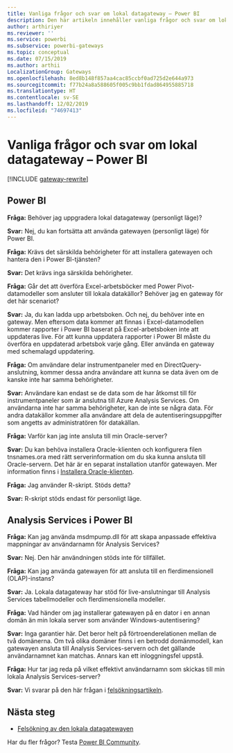 ```yaml
---
title: Vanliga frågor och svar om lokal datagateway – Power BI
description: Den här artikeln innehåller vanliga frågor och svar om lokal datagateway för Power BI. Här samlar vi vanliga frågor om gateway på ett och samma ställe för den gateway som används i Power BI.
author: arthiriyer
ms.reviewer: ''
ms.service: powerbi
ms.subservice: powerbi-gateways
ms.topic: conceptual
ms.date: 07/15/2019
ms.author: arthii
LocalizationGroup: Gateways
ms.openlocfilehash: 8ed8b148f857aa4cac85ccbf0ad725d2e644a973
ms.sourcegitcommit: f77b24a8a588605f005c9bb1fdad864955885718
ms.translationtype: HT
ms.contentlocale: sv-SE
ms.lasthandoff: 12/02/2019
ms.locfileid: "74697413"
---
```

# <a name="on-premises-data-gateway-faq---power-bi"></a>Vanliga frågor och svar om lokal datagateway – Power BI

[!INCLUDE [gateway-rewrite](includes/gateway-rewrite.md)]

## <a name="power-bi"></a>Power BI

**Fråga:** Behöver jag uppgradera lokal datagateway (personligt läge)?

**Svar:** Nej, du kan fortsätta att använda gatewayen (personligt läge) för Power BI.

**Fråga:** Krävs det särskilda behörigheter för att installera gatewayen och hantera den i Power BI-tjänsten?

**Svar:** Det krävs inga särskilda behörigheter.

**Fråga:** Går det att överföra Excel-arbetsböcker med Power Pivot-datamodeller som ansluter till lokala datakällor? Behöver jag en gateway för det här scenariot? 

**Svar:** Ja, du kan ladda upp arbetsboken. Och nej, du behöver inte en gateway. Men eftersom data kommer att finnas i Excel-datamodellen kommer rapporter i Power BI baserat på Excel-arbetsboken inte att uppdateras live. För att kunna uppdatera rapporter i Power BI måste du överföra en uppdaterad arbetsbok varje gång. Eller använda en gateway med schemalagd uppdatering.

**Fråga:** Om användare delar instrumentpaneler med en DirectQuery-anslutning, kommer dessa andra användare att kunna se data även om de kanske inte har samma behörigheter. 

**Svar:** Användare kan endast se de data som de har åtkomst till för instrumentpaneler som är anslutna till Azure Analysis Services. Om användarna inte har samma behörigheter, kan de inte se några data. För andra datakällor kommer alla användare att dela de autentiseringsuppgifter som angetts av administratören för datakällan.

**Fråga:** Varför kan jag inte ansluta till min Oracle-server? 

**Svar:** Du kan behöva installera Oracle-klienten och konfigurera filen tnsnames.ora med rätt serverinformation om du ska kunna ansluta till Oracle-servern. Det här är en separat installation utanför gatewayen. Mer information finns i [Installera Oracle-klienten](service-gateway-onprem-manage-oracle.md#install-the-oracle-client).

**Fråga:** Jag använder R-skript. Stöds detta?

**Svar:** R-skript stöds endast för personligt läge.

## <a name="analysis-services-in-power-bi"></a>Analysis Services i Power BI

**Fråga:** Kan jag använda msdmpump.dll för att skapa anpassade effektiva mappningar av användarnamn för Analysis Services? 

**Svar:** Nej. Den här användningen stöds inte för tillfället.

**Fråga:** Kan jag använda gatewayen för att ansluta till en flerdimensionell (OLAP)-instans? 

**Svar:** Ja. Lokala datagateway har stöd för live-anslutningar till Analysis Services tabellmodeller och flerdimensionella modeller.

**Fråga:** Vad händer om jag installerar gatewayen på en dator i en annan domän än min lokala server som använder Windows-autentisering? 

**Svar:** Inga garantier här. Det beror helt på förtroenderelationen mellan de två domänerna. Om två olika domäner finns i en betrodd domänmodell, kan gatewayen ansluta till Analysis Services-servern och det gällande användarnamnet kan matchas. Annars kan ett inloggningsfel uppstå.

**Fråga:** Hur tar jag reda på vilket effektivt användarnamn som skickas till min lokala Analysis Services-server? 

**Svar:** Vi svarar på den här frågan i [felsökningsartikeln](service-gateway-onprem-tshoot.md).

## <a name="next-steps"></a>Nästa steg

* [Felsökning av den lokala datagatewayen](/data-integration/gateway/service-gateway-tshoot)

Har du fler frågor? Testa [Power BI Community](https://community.powerbi.com/).

